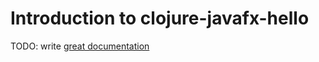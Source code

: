 # Introduction to clojure-javafx-hello

TODO: write [great documentation](http://jacobian.org/writing/great-documentation/what-to-write/)
